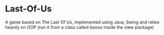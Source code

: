# Last-Of-Us
A game based on The Last Of Us, implemented using Java, Swing and relies heavily on OOP (run it from a class called bonus inside the view package)

